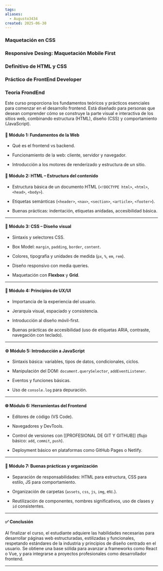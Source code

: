 ```yaml
---
tags: 
aliases:
  - Augusto3434
created: 2025-06-30
---
```

### Maquetación en CSS

### Responsive Desing: Maquetación Mobile First

### Definitivo de HTML y CSS

### Práctico de FrontEnd Developer

### Teoria FrondEnd
Este curso proporciona los fundamentos teóricos y prácticos esenciales para comenzar en el desarrollo frontend. Está diseñado para personas que desean comprender cómo se construye la parte visual e interactiva de los sitios web, combinando estructura (HTML), diseño (CSS) y comportamiento (JavaScript).
#### 🧱 **Módulo 1: Fundamentos de la Web**

- Qué es el frontend vs backend.
    
- Funcionamiento de la web: cliente, servidor y navegador.
    
- Introducción a los motores de renderizado y estructura de un sitio.
    
#### 🧾 **Módulo 2: HTML – Estructura del contenido**

- Estructura básica de un documento HTML (`<!DOCTYPE html>`, `<html>`, `<head>`, `<body>`).
    
- Etiquetas semánticas (`<header>`, `<nav>`, `<section>`, `<article>`, `<footer>`).
    
- Buenas prácticas: indentación, etiquetas anidadas, accesibilidad básica.
    

---

#### 🎨 **Módulo 3: CSS – Diseño visual**

- Sintaxis y selectores CSS.
    
- Box Model: `margin`, `padding`, `border`, `content`.
    
- Colores, tipografía y unidades de medida (`px`, `%`, `em`, `rem`).
    
- Diseño responsivo con media queries.
    
- Maquetación con **Flexbox** y **Grid**.
    

---

#### 🧠 **Módulo 4: Principios de UX/UI**

- Importancia de la experiencia del usuario.
    
- Jerarquía visual, espaciado y consistencia.
    
- Introducción al diseño móvil-first.
    
- Buenas prácticas de accesibilidad (uso de etiquetas ARIA, contraste, navegación con teclado).
    

---

#### ⚙️ **Módulo 5: Introducción a JavaScript**

- Sintaxis básica: variables, tipos de datos, condicionales, ciclos.
    
- Manipulación del DOM: `document.querySelector`, `addEventListener`.
    
- Eventos y funciones básicas.
    
- Uso de `console.log` para depuración.
    

---

#### 🌐 **Módulo 6: Herramientas del Frontend**

- Editores de código (VS Code).
    
- Navegadores y DevTools.
    
- Control de versiones con [[PROFESIONAL DE GIT Y GITHUB]] (flujo básico: `add`, `commit`, `push`).
    
- Deployment básico en plataformas como GitHub Pages o Netlify.
    

---

#### 🧩 **Módulo 7: Buenas prácticas y organización**

- Separación de responsabilidades: HTML para estructura, CSS para estilo, JS para comportamiento.
    
- Organización de carpetas (`assets`, `css`, `js`, `img`, etc.).
    
- Reutilización de componentes, nombres significativos, uso de clases y `id` consistentes.
    

---

#### ✅ **Conclusión**
Al finalizar el curso, el estudiante adquiere las habilidades necesarias para desarrollar páginas web estructuradas, estilizadas y funcionales, respetando estándares de la industria y principios de diseño centrado en el usuario. Se obtiene una base sólida para avanzar a frameworks como React o Vue, y para integrarse a proyectos profesionales como desarrollador frontend.


---

